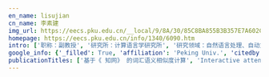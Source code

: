 ```yaml
---
en_name: lisujian
cn_name: 李素建
img_url: https://eecs.pku.edu.cn/__local/9/8A/30/85C8BA855B3B357E7A602CE979F_A1545761_56A8.jpg?e=.jpg
homepage: https://eecs.pku.edu.cn/info/1340/6090.htm
intro: ['职称：副教授', '研究所：计算语言学研究所', '研究领域：自然语言处理、自动文摘、篇章分析 ', '办公电话：86-10-62753081', '电子邮件：lisujian@pku.edu.cn', '个人主页：http://www.icl.pku.edu.cn/members/lisujian/default.htm ']
google_info: {'_filled': True, 'affiliation': 'Peking Univ.', 'citedby': 4020, 'citedby5y': 2543, 'cites_per_year': {2003: 10, 2004: 20, 2005: 49, 2006: 59, 2007: 105, 2008: 121, 2009: 162, 2010: 166, 2011: 165, 2012: 169, 2013: 192, 2014: 235, 2015: 281, 2016: 357, 2017: 377, 2018: 595, 2019: 779, 2020: 142}}
publicationTitles: ['基于《 知网》 的词汇语义相似度计算', 'Interactive attention networks for aspect-level sentiment classification', 'Ranking with recursive neural networks and its application to multi-document summarization', 'Applying regression models to query-focused multi-document summarization', 'A dependency-based neural network for relation classification', 'Entity-centric topic-oriented opinion summarization in twitter', 'Semantic computation in a Chinese question-answering system', '关键词自动标引的最大熵模型应用研究', '基于语义计算的语句相关度研究', '基于最大熵模型的组块分析', 'A novel neural topic model and its supervised extension', 'Learning summary prior representation for extractive summarization', 'Attsum: Joint learning of focusing and summarization with neural attention', 'Implicit discourse relation classification via multi-task neural networks', 'Topicspam: a topic-model based approach for spam detection', 'Multi-document summarization using support vector regression', 'Constructing information networks using one single model', 'Component-enhanced chinese character embeddings', 'Attentive interactive neural networks for answer selection in community question answering', 'Developing learning strategies for topic-based summarization', 'Improving multi-document summarization via text classification', 'Faithful to the original: Fact aware neural abstractive summarization', 'Text-level discourse dependency parsing', 'Real time event detection in twitter', 'Reading and thinking: Re-read lstm unit for textual entailment recognition', '统计和规则相结合的汉语组块分析', 'Retrieve, Rerank and Rewrite: Soft Template Based Neural Summarization', 'Joint copying and restricted generation for paraphrase', 'Implicit discourse relation recognition by selecting typical training examples', 'Order-Planning Neural Text Generation from Structured Data', 'Evolutionary hierarchical dirichlet process for timeline summarization', 'A semi-supervised key phrase extraction approach: learning from title phrases through a document semantic network', 'Recognizing implicit discourse relations via repeated reading: Neural networks with multi-level attention', 'Exploring hypergraph-based semi-supervised ranking for query-oriented summarization', 'A progressive sentence selection strategy for document summarization', 'Multi-Passage Machine Reading Comprehension with Cross-Passage Answer Verification', 'Joint learning for coreference resolution with markov logic', 'Tgsum: Build tweet guided multi-document summarization dataset', '汉语组块的定义和获取', 'Encoding temporal information for time-aware link prediction', 'Bring you to the past: Automatic generation of topically relevant event chronicles', 'Query-focused multi-document summarization: Combining a topic model with graph-based semi-supervised learning', 'Update summarization using a multi-level hierarchical dirichlet process model', '汉语多重关系复句的关系层次分析', 'Query and output: Generating words by querying distributed word representations for paraphrase generation', 'A two-stage parsing method for text-level discourse analysis', '基于专业术语词典的自动领域本体构造', 'Towards time-aware knowledge graph completion', 'A novel topic model for automatic term extraction', 'Hypergraph-based inductive learning for generating implicit key phrases', 'Experiments of ontology construction with formal concept analysis', 'Learning document semantic representation with hybrid deep belief network', '语言信息处理技术中的最大熵模型方法', 'Context-aware entity morph decoding', 'CoRankBayes: Bayesian learning to rank under the co-training framework and its application in keyphrase extraction', 'Rbpb: Regularization-based pattern balancing method for event extraction', 'A novel feature-based bayesian model for query focused multi-document summarization', 'Intertopic information mining for query‐based summarization', 'Peking University at DUC 2006', 'Multi-document summarization via discriminative summary reranking', 'The task 2 of cips-sighan 2012 named entity recognition and disambiguation in chinese bakeoff', 'Exploring simultaneous keyword and key sentence extraction: improve graph-based ranking using wikipedia', 'ICL at NTCIR-7: An Improved KNN Algorithm for Text Categorization.', 'Cross-domain and semisupervised named entity recognition in chinese social media: a unified model', 'Joint Learning for Targeted Sentiment Analysis.', 'News stream summarization using burst information networks', 'Event-based time label propagation for automatic dating of news articles', 'News-oriented keyword indexing with maximum entropy principle', 'Toward Fast and Accurate Neural Discourse Segmentation', 'Learning to rank semantic coherence for topic segmentation', 'PKU_ICL at SemEval-2017 Task 10: keyphrase extraction with model ensemble and external knowledge', 'Recognizing textual entailment using probabilistic inference', 'Tag-enhanced tree-structured neural networks for implicit discourse relation classification', 'A user adaptive model for followee recommendation on Twitter', 'Capturing argument relationship for chinese semantic role labeling', 'TAC 2008 Update Summarization Task of ICL.', 'The Design and Construction of A Chinese Collocation Bank.', 'SciDTB: Discourse Dependency TreeBank for Scientific Abstracts', 'Relation classification via modeling augmented dependency paths', 'Automatic keyphrase extraction from chinese news documents', 'Enhancing pre-trained language representations with rich knowledge for machine reading comprehension', 'Why read if you can scan? trigger scoping strategy for biographical fact extraction', '一种基于使用差异的词语领域性分析方法', 'TAC 2009 Update Summarization of ICL.', 'N—gram 统计模型在机器翻译系统中的应用', 'Exploring Sequence-to-Sequence Learning in Aspect Term Extraction', 'Adaptations of ROUGE and BLEU for Better Evaluating Yes-No and Entity Answers', 'Cascading multiway attentions for document-level sentiment classification', 'Denoising based Sequence-to-Sequence Pre-training for Text Generation', 'Auto-Dialabel: Labeling Dialogue Data with Unsupervised Learning', 'Topic segmentation of web documents with automatic cue phrase identification and BLSTM-CNN', 'Constructing Chinese abbreviation dictionary: A stacked approach', 'Query-focused multi-document summarization: Combining a novel topic model with graph-based semi-supervised learning', 'Keyphrase extraction based on topic relevance and term association', 'Using proximity in query focused multi-document extractive summarization', 'A combining approach to automatic keyphrases indexing for chinese news documents', 'Semantic Computation in a Chinese Question-Answering System', '汉语组块计算的若干研究', 'Machine reading comprehension: a literature review', 'Bi-directional gated memory networks for answer selection', 'Multi-task learning for gender and age prediction on chinese microblog', 'Recognizing textual entailment via multi-task knowledge assisted lstm', 'A hierarchical knowledge representation for expert finding on social media', 'Joint learning of chinese words, terms and keywords', 'Experiment research on feature selection and learning method in keyphrase extraction', '面向自动文摘的文本结构划分', '条件随机域模型和实验分析', '隐喻性成语的语义映射', '人民日报标引系统', 'Text Level Graph Neural Network for Text Classification', 'Do NLP Models Know Numbers? Probing Numeracy in Embeddings', 'Beyond word attention: using segment attention in neural relation extraction', 'Chinese discourse segmentation using bilingual discourse commonality', 'Abstractive Summarization Improved by WordNet-Based Extractive Sentences', 'Multi-Perspective Context Aggregation for Semi-supervised Cloze-style Reading Comprehension', '中英文篇章依存树库构建与分析', '内容标签和关系标签相结合的汉语篇章标注规范', 'HDP 与互信息相结合的中文无指导分词', '“自下而上” 与 “自上而下” 本体构建方法的探讨', '文本内容自动处理的相关研究', 'TAC2010 Update Summarization and AESOP of ICL.', 'Interaction between Lexical Base and Ontology with Formal Concept Analysis.', '隱喻性成語的語義映射', '基于混合模型的组块分析技术', 'Automatic extraction of lexical relations from Chinese machine readable dictionary', 'Zero-shot Chinese Discourse Dependency Parsing via Cross-lingual Mapping', 'Incorporating Textual Evidence in Visual Storytelling', 'Tree-structured Decoding for Solving Math Word Problems', 'ERCNN: Enhanced Recurrent Convolutional Neural Networks for Learning Sentence Similarity', 'We Know What You Will Ask: A Dialogue System for Multi-intent Switch and Prediction', 'An Improved Coarse-to-Fine Method for Solving Generation Tasks', '中文医学知识图谱 CMeKG 构建初探', 'Scientific Keyphrase Extraction: Extracting Candidates with Semi-supervised Data Augmentation', 'Target Extraction via Feature-Enriched Neural Networks Model', 'Natural Language Processing and Chinese Computing: 7th CCF International Conference, NLPCC 2018, Hohhot, China, August 26–30, 2018, Proceedings', '医疗人工智能与临床医学术语标准', 'Deep Stacking Networks for Low-Resource Chinese Word Segmentation with Transfer Learning', '一种话题敏感的抽取式多文档摘要方法', '一种利用语义相似度改进问答摘要的方法', '基于领域知识和词向量的词义消歧方法', 'The construction of ontology: top-down approach vs bottom-up approach', 'Frame Identification for Aspect Recognition', '服务于内容侧面发现的框架识别', 'Exploring strategies for developing link analysis based question-oriented multi-document summarization models', 'Generate Compressed Sentences with Stanford Typed Dependencies towards Abstractive Summarization.', '基于流形排序的领域词抽取方法”', 'Support vector based method for acquiring domain specific patents', '动态多文档自动摘要研究', 'A WSD Model for Corpus Construction', '双向考察和驗證: 并列成分中心語的語義關係和 CCD 的名詞語義分類体系', 'Verifying person descriptions with term-entity association', '词典匹配和串频统计相结合在自动主题分析中的应用”', '信息检索相关性理论的语义基础分析', '情境——組織/存放辭彙語義知識的恰當框架', 'Automatic Topic-oriented Multi-document Summarization with Combination of Query-dependent and Query-independent Rankers', '双向考察和验证: 并列成分中心语的语义关系和 CCD 的名词语义分类体系', '北京市自然科学基金申 请 书', 'Extracting Person Descriptions from Chinese Newswire through Ontological Semantic Calculation', 'Integrating Linguistic Patterns and Term-Entity Associations in Chinese Person Description Extraction']
---
```

